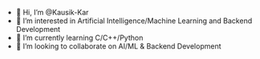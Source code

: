 - 👋 Hi, I’m @Kausik-Kar
- 👀 I’m interested in Artificial Intelligence/Machine Learning and Backend Development
- 🌱 I’m currently learning C/C++/Python
- 💞️ I’m looking to collaborate on AI/ML & Backend Development

<!---
Kausik-Kar/Kausik-Kar is a ✨ special ✨ repository because its `README.md` (this file) appears on your GitHub profile.
You can click the Preview link to take a look at your changes.
--->
